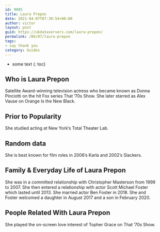 ```yaml
---
id: 9885
title: Laura Prepon
date: 2021-04-07T07:39:54+00:00
author: victor
layout: post
guid: https://ukdataservers.com/laura-prepon/
permalink: /04/07/laura-prepon
tags:
- say thank you
category: Guides
---
```


* some text
{: toc}


## Who is Laura Prepon



Satellite Award-winning television actress who became known as Donna Pinciotti on the hit Fox series That &#8217;70s Show. She later starred as Alex Vause on Orange Is the New Black. 

                
                
                
## Prior to Popularity



She studied acting at New York&#8217;s Total Theater Lab. 

                
                
                
## Random data



She is best known for film roles in 2006&#8217;s Karla and 2002&#8217;s Slackers. 

                
                
                
## Family & Everyday Life of Laura Prepon



She was in a committed relationship with Christopher Masterson from 1999 to 2007. She then entered a relationship with actor Scott Michael Foster which lasted until 2013. She married actor Ben Foster in 2018. She and Foster welcomed a daughter in August 2017 and a son in February 2020. 

                
                
                
## People Related With Laura Prepon



She played the on-screen love interest of Topher Grace on That &#8217;70s Show. 

                
              
            
          
          
          
